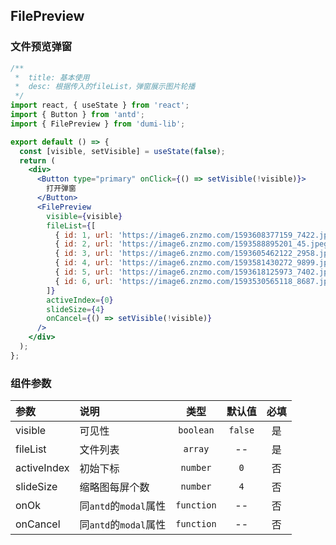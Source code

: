 ## FilePreview

### 文件预览弹窗

```jsx
/**
 *  title: 基本使用
 *  desc: 根据传入的fileList，弹窗展示图片轮播
 */
import react, { useState } from 'react';
import { Button } from 'antd';
import { FilePreview } from 'dumi-lib';

export default () => {
  const [visible, setVisible] = useState(false);
  return (
    <div>
      <Button type="primary" onClick={() => setVisible(!visible)}>
        打开弹窗
      </Button>
      <FilePreview
        visible={visible}
        fileList={[
          { id: 1, url: 'https://image6.znzmo.com/1593608377159_7422.jpeg' },
          { id: 2, url: 'https://image6.znzmo.com/1593588895201_45.jpeg' },
          { id: 3, url: 'https://image6.znzmo.com/1593605462122_2958.jpeg' },
          { id: 4, url: 'https://image6.znzmo.com/1593581430272_9899.jpeg' },
          { id: 5, url: 'https://image6.znzmo.com/1593618125973_7402.jpeg' },
          { id: 6, url: 'https://image6.znzmo.com/1593530565118_8687.jpeg' },
        ]}
        activeIndex={0}
        slideSize={4}
        onCancel={() => setVisible(!visible)}
      />
    </div>
  );
};
```

### 组件参数

| 参数        | 说明                  |    类型    | 默认值  | 必填 |
| :---------- | :-------------------- | :--------: | :-----: | :--: |
| visible     | 可见性                | `boolean`  | `false` |  是  |
| fileList    | 文件列表              |  `array`   |   --    |  是  |
| activeIndex | 初始下标              |  `number`  |   `0`   |  否  |
| slideSize   | 缩略图每屏个数        |  `number`  |   `4`   |  否  |
| onOk        | 同`antd`的`modal`属性 | `function` |   --    |  否  |
| onCancel    | 同`antd`的`modal`属性 | `function` |   --    |  否  |
